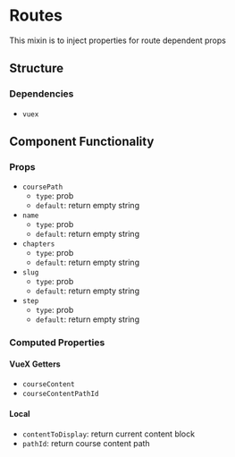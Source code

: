 Routes
===============
This mixin is to inject properties for route dependent props 

## Structure

### Dependencies
* `vuex`

Component Functionality
---------
### Props
- `coursePath`
  - `type`: prob
  - `default`: return empty string 
- `name`
  - `type`: prob
  - `default`: return empty string
- `chapters`
  - `type`: prob
  - `default`: return empty string
- `slug`
  - `type`: prob
  - `default`: return empty string
- `step`
  - `type`: prob
  - `default`: return empty string

### Computed Properties
#### VueX Getters
- `courseContent`
- `courseContentPathId`

#### Local
- `contentToDisplay`: return current content block
- `pathId`: return course content path 
